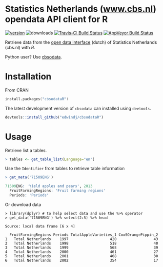 # Statistics Netherlands (www.cbs.nl) opendata API client for R

[![version](http://www.r-pkg.org/badges/version/cbsodataR)](https://cran.r-project.org/web/packages/cbsodataR)
![downloads](http://cranlogs.r-pkg.org/badges/cbsodataR)
[![Travis-CI Build Status](https://travis-ci.org/edwindj/cbsodataR.png?branch=master)](https://travis-ci.org/edwindj/cbsodataR)
[![AppVeyor Build Status](https://ci.appveyor.com/api/projects/status/github/edwindj/cbsodatar?branch=master)](https://ci.appveyor.com/project/edwindj/cbsodatar)

Retrieve data from the [open data interface](http://www.cbs.nl/nl-NL/menu/cijfers/statline/open-data/default.htm) (dutch) of Statistics Netherlands (cbs.nl) with *R*. 

Python user?  Use [cbsodata](https://github.com/J535D165/cbsodata).

# Installation

From CRAN
```S
install.packages("cbsodataR")
``` 

The latest development version of `cbsodata` can installed using `devtools`.

```R
devtools::install_github("edwindj/cbsodataR")
```

# Usage

Retrieve list a tables.
```R
> tables <- get_table_list(Language="en")
```

Use the `Identifier` from tables to retrieve table information

```R
> get_meta('71509ENG')

71509ENG: 'Yield apples and pears', 2013
  FruitFarmingRegions: 'Fruit farming regions'
  Periods: 'Periods' 
```

Or download data

```
> library(dplyr) # to help select data and use the %>% operator
> get_data('71509ENG') %>% select(2:5) %>% head

Source: local data frame [6 x 4]

  FruitFarmingRegions Periods TotalAppleVarieties_1 CoxSOrangePippin_2
1   Total Netherlands    1997                   420                 43
2   Total Netherlands    1998                   518                 40
3   Total Netherlands    1999                   568                 39
4   Total Netherlands    2000                   461                 27
5   Total Netherlands    2001                   408                 30
6   Total Netherlands    2002                   354                 17

```
